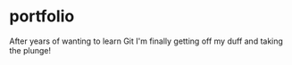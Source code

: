 # portfolio


After years of wanting to learn Git I'm finally getting off my duff and taking the plunge!

